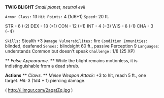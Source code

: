 __**TWIG BLIGHT**__
*Small planet, neutral evil*

`Armor Class:` 13
`Hit Points:` 4 (1d6+1)
`Speed:` 20 ft.

STR - 6 (-2)
DEX - 13 (+1)
CON - 12 (+1)
INT - 4 (−3)
WIS - 8 (-1)
CHA - 3 (−4)

`Skills:` Stealth +3
`Damage Vulnerabilites:` fire
`Condition Immunities:` blinded, deafened 
`Senses:` blindsight 60 ft., passive Perception 9 
`Languages:` understands Common but doesn't speak
`Challenge:` 1/8 (25 XP)

** *False Appearance.* ** While the blight remains motionless, it is indistinguishable from a dead shrub.

**Actions**
** *Claws.* ** *Melee Weapon Attack:* +3 to hit, reach 5 ft., one target. *Hit:* 3 (1d4 + 1) piercing damage.

( http://i.imgur.com/2aqatZq.jpg )